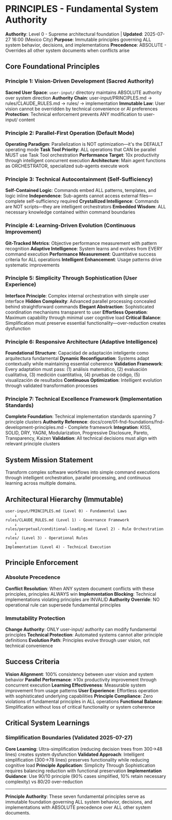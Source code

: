 # PRINCIPLES - Fundamental System Authority

**Authority**: Level 0 - Supreme architectural foundation | **Updated**: 2025-07-27 16:00 (Mexico City)
**Purpose**: Immutable principles governing ALL system behavior, decisions, and implementations
**Precedence**: ABSOLUTE - Overrides all other system documents when conflicts arise

## Core Foundational Principles

### Principle 1: Vision-Driven Development (Sacred Authority)
**Sacred User Space**: `user-input/` directory maintains ABSOLUTE authority over system direction
**Authority Chain**: user-input/PRINCIPLES.md → rules/CLAUDE_RULES.md → rules/ → implementation
**Immutable Law**: User vision cannot be overridden by technical convenience or AI preferences
**Protection**: Technical enforcement prevents ANY modification to user-input/ content

### Principle 2: Parallel-First Operation (Default Mode)
**Operating Paradigm**: Parallelization is NOT optimization—it's the DEFAULT operating mode
**Task Tool Priority**: ALL operations that CAN be parallel MUST use Task Tool orchestration
**Performance Target**: 10x productivity through intelligent concurrent execution
**Architecture**: Main agent functions as ORCHESTRATOR, specialized sub-agents execute work

### Principle 3: Technical Autocontainment (Self-Sufficiency)
**Self-Contained Logic**: Commands embed ALL patterns, templates, and logic inline
**Independence**: Sub-agents cannot access external files—complete self-sufficiency required
**Crystallized Intelligence**: Commands are NOT scripts—they are intelligent orchestrators
**Embedded Wisdom**: ALL necessary knowledge contained within command boundaries

### Principle 4: Learning-Driven Evolution (Continuous Improvement)
**Git-Tracked Metrics**: Objective performance measurement with pattern recognition
**Adaptive Intelligence**: System learns and evolves from EVERY command execution
**Performance Measurement**: Quantitative success criteria for ALL operations
**Intelligent Enhancement**: Usage patterns drive systematic improvements

### Principle 5: Simplicity Through Sophistication (User Experience)
**Interface Principle**: Complex internal orchestration with simple user interface
**Hidden Complexity**: Advanced parallel processing concealed behind straightforward commands
**Elegant Abstraction**: Sophisticated coordination mechanisms transparent to user
**Effortless Operation**: Maximum capability through minimal user cognitive load
**Critical Balance**: Simplification must preserve essential functionality—over-reduction creates dysfunction

### Principle 6: Responsive Architecture (Adaptive Intelligence)
**Foundational Structure**: Capacidad de adaptación inteligente como arquitectura fundamental
**Dynamic Reconfiguration**: Systems adapt contextually while maintaining essential coherence
**Validation Framework**: Every adaptation must pass: (1) análisis matemático, (2) evaluación cualitativa, (3) medición cuantitativa, (4) pruebas de código, (5) visualización de resultados
**Continuous Optimization**: Intelligent evolution through validated transformation processes

### Principle 7: Technical Excellence Framework (Implementation Standards)
**Complete Foundation**: Technical implementation standards spanning 7 principle clusters
**Authority Reference**: docs/core/01-fnd-foundations/fnd-development-principles.md - Complete framework
**Integration**: KISS, SOLID, DRY, YAGNI, Modularization, Progressive Disclosure, Pareto, Transparency, Kaizen
**Validation**: All technical decisions must align with relevant principle clusters

## System Mission Statement
Transform complex software workflows into simple command executions through intelligent orchestration, parallel processing, and continuous learning across multiple domains.

## Architectural Hierarchy (Immutable)

```
user-input/PRINCIPLES.md (Level 0) - Fundamental Laws
    ↓
rules/CLAUDE_RULES.md (Level 1) - Governance Framework  
    ↓
rules/perpetual/conditional-loading.md (Level 2) - Rule Orchestration
    ↓
rules/ (Level 3) - Operational Rules
    ↓
Implementation (Level 4) - Technical Execution
```

## Principle Enforcement

### Absolute Precedence
**Conflict Resolution**: When ANY system document conflicts with these principles, principles ALWAYS win
**Implementation Blocking**: Technical implementations violating principles are INVALID
**Authority Override**: NO operational rule can supersede fundamental principles

### Immutability Protection
**Change Authority**: ONLY user-input/ authority can modify fundamental principles
**Technical Protection**: Automated systems cannot alter principle definitions
**Evolution Path**: Principles evolve through user vision, not technical convenience

## Success Criteria
**Vision Alignment**: 100% consistency between user vision and system behavior
**Parallel Performance**: ≥10x productivity improvement through concurrent execution
**Learning Effectiveness**: Measurable system improvement from usage patterns
**User Experience**: Effortless operation with sophisticated underlying capabilities
**Principle Compliance**: Zero violations of fundamental principles in ALL operations
**Functional Balance**: Simplification without loss of critical functionality or system coherence

## Critical System Learnings

### Simplification Boundaries (Validated 2025-07-27)
**Core Learning**: Ultra-simplification (reducing decision trees from 300→48 lines) creates system dysfunction
**Validated Approach**: Intelligent simplification (300→78 lines) preserves functionality while reducing cognitive load
**Principle Application**: Simplicity Through Sophistication requires balancing reduction with functional preservation
**Implementation Guidance**: Use 90/10 principle (90% cases simplified, 10% retain necessary complexity) vs 80/20 over-reduction

---
**Principle Authority**: These seven fundamental principles serve as immutable foundation governing ALL system behavior, decisions, and implementations with ABSOLUTE precedence over ALL other system documents.
